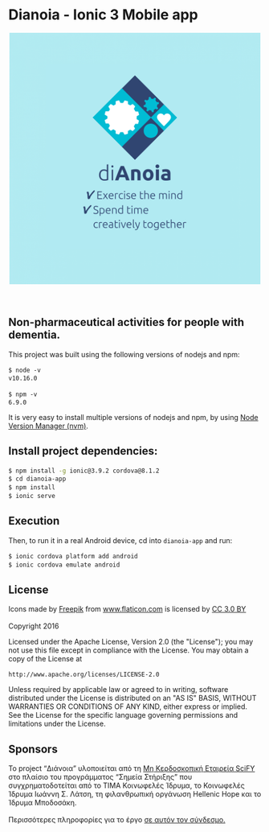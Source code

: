 
# Dianoia - Ionic 3 Mobile app

<p align="center">
<img src="https://raw.githubusercontent.com/scify/Dianoia-app/master/resources/splash.png" width="500">
</p>
<br>

## Non-pharmaceutical activities for people with dementia.

This project was built using the following versions of nodejs and npm:

```$xslt
$ node -v
v10.16.0

$ npm -v
6.9.0

```

It is very easy to install multiple versions of nodejs and npm, by using [Node Version Manager (nvm)](https://github.com/creationix/nvm).

## Install project dependencies:

```bash
$ npm install -g ionic@3.9.2 cordova@8.1.2
$ cd dianoia-app
$ npm install
$ ionic serve
```

## Execution
Then, to run it in a real Android device, cd into `dianoia-app` and run:

```bash
$ ionic cordova platform add android
$ ionic cordova emulate android
```

## License

<div>Icons made by <a href="http://www.freepik.com" title="Freepik">Freepik</a> from <a href="http://www.flaticon.com" title="Flaticon">www.flaticon.com</a> is licensed by <a href="http://creativecommons.org/licenses/by/3.0/" title="Creative Commons BY 3.0" target="_blank">CC 3.0 BY</a></div>

<br>
Copyright 2016

Licensed under the Apache License, Version 2.0 (the "License");
you may not use this file except in compliance with the License.
You may obtain a copy of the License at

    http://www.apache.org/licenses/LICENSE-2.0

Unless required by applicable law or agreed to in writing, software
distributed under the License is distributed on an "AS IS" BASIS,
WITHOUT WARRANTIES OR CONDITIONS OF ANY KIND, either express or implied.
See the License for the specific language governing permissions and
limitations under the License.

## Sponsors
Το project “Διάνοια” υλοποιείται από τη <a href="http://www.scify.org/">Μη Κερδοσκοπική Εταιρεία SciFY</a> στο πλαίσιο του προγράμματος “Σημεία Στήριξης” που συγχρηματοδοτείται από το ΤΙΜΑ Κοινωφελές Ίδρυμα, το Κοινωφελές Ίδρυμα Ιωάννη Σ. Λάτση, τη φιλανθρωπική οργάνωση Hellenic Hope και το Ίδρυμα Μποδοσάκη.
  <br>
  <br>
  Περισσότερες πληροφορίες για το έργο <a href="http://www.scify.gr/site/el/impact-areas/assistive-technologies/dianoia">σε αυτόν τον σύνδεσμο.</a>
